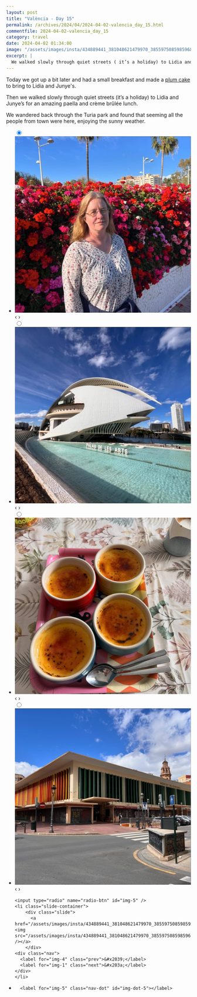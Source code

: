 ```yaml
---
layout: post
title: "València - Day 15"
permalink: /archives/2024/04/2024-04-02-valencia_day_15.html
commentfile: 2024-04-02-valencia_day_15
category: travel
date: 2024-04-02 01:34:00
image: "/assets/images/insta/434889441_381048621479970_3855975085985968839_n_18342455425128248.jpg"
excerpt: |
  We walked slowly through quiet streets ( it’s a holiday) to Lidia and Junye’s for an amazing paella and crème brûlée lunch.
---
```


Today we got up a bit later and had a small breakfast and made a [plum cake](https://mahnke.net/recipes/fruit_kuchen_muerbeteig/) to bring to Lidia and Junye's.

Then we walked slowly through quiet streets (it’s a holiday) to Lidia and Junye’s for an amazing paella and crème brûlée lunch.

We wandered back through the Turia park and found that seeming all the people from town were here, enjoying the sunny weather.

<ul class="slides"> 
    <input type="radio" name="radio-btn" id="img-1" checked="checked" />
    <li class="slide-container">
        <div class="slide">
          <a href="/assets/images/insta/434873891_1380382652641550_7451477140964788730_n_18010453796121194.jpg"><img src="/assets/images/insta/434873891_1380382652641550_7451477140964788730_n_18010453796121194.jpg" /></a>
        </div>
    <div class="nav">
      <label for="img-5" class="prev">&#x2039;</label>
      <label for="img-2" class="next">&#x203a;</label>
    </div>
    </li>
        <input type="radio" name="radio-btn" id="img-2"  />
    <li class="slide-container">
        <div class="slide">
          <a href="/assets/images/insta/434879665_797869305542391_2534531267223772239_n_18015244430333200.jpg"><img src="/assets/images/insta/434879665_797869305542391_2534531267223772239_n_18015244430333200.jpg" /></a>
        </div> 
    <div class="nav">
      <label for="img-1" class="prev">&#x2039;</label>
      <label for="img-3" class="next">&#x203a;</label>
    </div>
    </li>
        <input type="radio" name="radio-btn" id="img-3"  />
    <li class="slide-container">
        <div class="slide">
          <a href="/assets/images/insta/434864316_7512583152096175_3743488552280371567_n_18019912682162677.jpg"><img src="/assets/images/insta/434864316_7512583152096175_3743488552280371567_n_18019912682162677.jpg" /></a>
        </div>
    <div class="nav">
      <label for="img-2" class="prev">&#x2039;</label>
      <label for="img-4" class="next">&#x203a;</label>
    </div>
    </li>
        <input type="radio" name="radio-btn" id="img-4"  />
    <li class="slide-container">
        <div class="slide">
          <a href="/assets/images/insta/435317016_1140736257110819_1370801639332341500_n_18000917378290159.jpg"><img src="/assets/images/insta/435317016_1140736257110819_1370801639332341500_n_18000917378290159.jpg" /></a>
        </div>
    <div class="nav">
      <label for="img-3" class="prev">&#x2039;</label>
      <label for="img-5" class="next">&#x203a;</label>
    </div>
    </li>
    
    <input type="radio" name="radio-btn" id="img-5" />
    <li class="slide-container">
        <div class="slide">
          <a href="/assets/images/insta/434889441_381048621479970_3855975085985968839_n_18342455425128248.jpg"><img src="/assets/images/insta/434889441_381048621479970_3855975085985968839_n_18342455425128248.jpg" /></a>
        </div>
    <div class="nav">
      <label for="img-4" class="prev">&#x2039;</label>
      <label for="img-1" class="next">&#x203a;</label>
    </div>
    </li>
			
<li class="nav-dots">
      <label for="img-1" class="nav-dot" id="img-dot-1"></label>
      <label for="img-2" class="nav-dot" id="img-dot-2"></label>
      <label for="img-3" class="nav-dot" id="img-dot-3"></label>
      <label for="img-4" class="nav-dot" id="img-dot-4"></label>

      <label for="img-5" class="nav-dot" id="img-dot-5"></label>

</li>
</ul>

